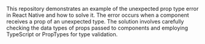 This repository demonstrates an example of the unexpected prop type error in React Native and how to solve it.  The error occurs when a component receives a prop of an unexpected type.  The solution involves carefully checking the data types of props passed to components and employing TypeScript or PropTypes for type validation.